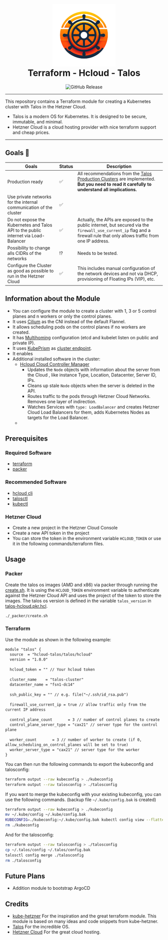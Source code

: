 <div align="center">
  <br>
  <img src=".idea/icon.png" alt="Terraform - Hcloud - Talos" width="200"/>
  <h1 style="margin-top: 0; padding-top: 0;">Terraform - Hcloud - Talos</h1>
  <img alt="GitHub Release" src="https://img.shields.io/github/v/release/hcloud-talos/terraform-hcloud-talos?logo=github">
</div>

---

This repository contains a Terraform module for creating a Kubernetes cluster with Talos in the Hetzner Cloud.

- Talos is a modern OS for Kubernetes. It is designed to be secure, immutable, and minimal.
- Hetzner Cloud is a cloud hosting provider with nice terraform support and cheap prices.

---

## Goals 🚀

| Goals                                                                               | Status | Description                                                                                                                                                                                         |
|-------------------------------------------------------------------------------------|--------|-----------------------------------------------------------------------------------------------------------------------------------------------------------------------------------------------------|
| Production ready                                                                    | ✅      | All recommendations from the [Talos Production Clusters](https://www.talos.dev/v1.6/introduction/prodnotes/) are implemented. **But you need to read it carefully to understand all implications.** |
| Use private networks for the internal communication of the cluster                  | ✅      |                                                                                                                                                                                                     |
| Do not expose the Kubernetes and Talos API to the public internet via Load-Balancer | ✅      | Actually, the APIs are exposed to the public internet, but secured via the `firewall_use_current_ip` flag and a firewall rule that only allows traffic from one IP address.                         |
| Possibility to change alls CIDRs of the networks                                    | ⁉️     | Needs to be tested.                                                                                                                                                                                 |
| Configure the Cluster as good as possible to run in the Hetzner Cloud               | ✅      | This includes manual configuration of the network devices and not via DHCP, provisioning of Floating IPs (VIP), etc.                                                                                |

## Information about the Module

- You can configure the module to create a cluster with 1, 3 or 5 control planes and n workers or only the control
  planes.
- It uses [Cilium](https://www.talos.dev/v1.6/kubernetes-guides/network/deploying-cilium/) as the CNI instead of the
  default Flannel.
- It allows scheduling pods on the control planes if no workers are created.
- It has [Multihoming](https://www.talos.dev/v1.6/introduction/prodnotes/#multihoming) configuration (etcd and kubelet
  listen on public and private IP).
- It uses [KubePrism](https://www.talos.dev/v1.6/kubernetes-guides/configuration/kubeprism/)
  as [cluster endpoint](https://www.talos.dev/v1.6/reference/cli/#synopsis-9).
- It enables
- Additional installed software in the cluster:
    - [Hcloud Cloud Controller Manager](https://github.com/hetznercloud/hcloud-cloud-controller-manager)
        - Updates the `Node` objects with information about the server from the Cloud , like instance Type, Location,
          Datacenter, Server ID, IPs.
        - Cleans up stale `Node` objects when the server is deleted in the API.
        - Routes traffic to the pods through Hetzner Cloud Networks. Removes one layer of indirection.
        - Watches Services with `type: LoadBalancer` and creates Hetzner Cloud Load Balancers for them, adds Kubernetes
          Nodes as targets for the Load Balancer.
    -

## Prerequisites

### Required Software

- [terraform](https://www.terraform.io/downloads.html)
- [packer](https://www.packer.io/downloads)

### Recommended Software

- [hcloud cli](https://github.com/hetznercloud/cli)
- [talosctl](https://www.talos.dev/v1.6/introduction/getting-started/#talosctl)
- [kubectl](https://kubernetes.io/docs/tasks/tools/install-kubectl/)

### Hetzner Cloud

- Create a new project in the Hetzner Cloud Console
- Create a new API token in the project
- You can store the token in the environment variable `HCLOUD_TOKEN` or use it in the following commands/terraform
  files.

## Usage

### Packer

Create the talos os images (AMD and x86) via packer through running the [create.sh](_packer/create.sh).
It is using the `HCLOUD_TOKEN` environment variable to authenticate against the Hetzner Cloud API and uses the project
of the token to store the images.
The talos os version is defined in the variable `talos_version`
in [talos-hcloud.pkr.hcl](_packer/talos-hcloud.pkr.hcl).

```bash
./_packer/create.sh
```

### Terraform

Use the module as shown in the following example:

```hcl
module "talos" {
  source  = "hcloud-talos/talos/hcloud"
  version = "1.0.0"

  hcloud_token = "" // Your hcloud token

  cluster_name    = "talos-cluster"
  datacenter_name = "fsn1-dc14"

  ssh_public_key = "" // e.g. file("~/.ssh/id_rsa.pub")

  firewall_use_current_ip = true // allow traffic only from the current IP address

  control_plane_count       = 3 // number of control planes to create
  control_plane_server_type = "cax21" // server type for the control plane

  worker_count       = 3 // number of worker to create (if 0, allow_scheduling_on_control_planes will be set to true)
  worker_server_type = "cax21" // server type for the worker
}
```

You can then run the following commands to export the kubeconfig and talosconfig:

```bash
terraform output --raw kubeconfig > ./kubeconfig
terraform output --raw talosconfig > ./talosconfig
```

If you want to merge the kubeconfig with your existing kubeconfig, you can use the following commands. (backup
file `~/.kube/config.bak` is created)

```bash
terraform output --raw kubeconfig > ./kubeconfig
mv ~/.kube/config ~/.kube/config.bak
KUBECONFIG=./kubeconfig:~/.kube/config.bak kubectl config view --flatten > ~/.kube/config
rm ./kubeconfig
```

And for the talosconfig:

```bash
terraform output --raw talosconfig > ./talosconfig
cp ~/.talos/config ~/.talos/config.bak
talosctl config merge ./talosconfig
rm ./talosconfig
```

## Future Plans

- Addition module to bootstrap ArgoCD

## Credits

- [kube-hetzner](https://github.com/kube-hetzner/terraform-hcloud-kube-hetzner) For the inspiration and the great
  terraform module. This module is based on many ideas and code snippets from kube-hetzner.
- [Talos](https://www.talos.dev/) For the incredible OS.
- [Hetzner Cloud](https://www.hetzner.com/cloud) For the great cloud hosting.
